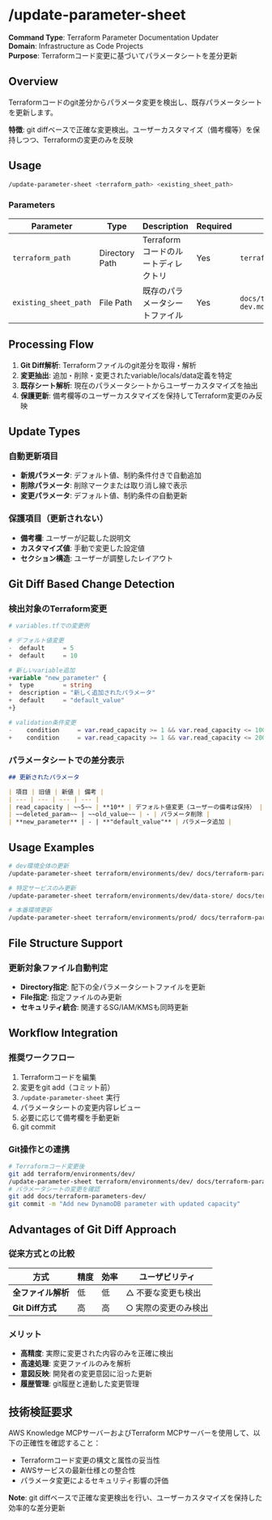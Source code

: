 # /update-parameter-sheet

**Command Type**: Terraform Parameter Documentation Updater  
**Domain**: Infrastructure as Code Projects  
**Purpose**: Terraformコード変更に基づいてパラメータシートを差分更新

## Overview

Terraformコードのgit差分からパラメータ変更を検出し、既存パラメータシートを更新します。

**特徴**: git diffベースで正確な変更検出。ユーザーカスタマイズ（備考欄等）を保持しつつ、Terraformの変更のみを反映

## Usage

```bash
/update-parameter-sheet <terraform_path> <existing_sheet_path>
```

### Parameters

| Parameter | Type | Description | Required | Example |
|-----------|------|-------------|----------|---------|
| `terraform_path` | Directory Path | Terraformコードのルートディレクトリ | Yes | `terraform/environments/dev/` |
| `existing_sheet_path` | File Path | 既存のパラメータシートファイル | Yes | `docs/terraform-parameters-dev.md` |

## Processing Flow

1. **Git Diff解析**: Terraformファイルのgit差分を取得・解析
2. **変更抽出**: 追加・削除・変更されたvariable/locals/data定義を特定
3. **既存シート解析**: 現在のパラメータシートからユーザーカスタマイズを抽出
4. **保護更新**: 備考欄等のユーザーカスタマイズを保持してTerraform変更のみ反映

## Update Types

### 自動更新項目
- **新規パラメータ**: デフォルト値、制約条件付きで自動追加
- **削除パラメータ**: 削除マークまたは取り消し線で表示
- **変更パラメータ**: デフォルト値、制約条件の自動更新

### 保護項目（更新されない）
- **備考欄**: ユーザーが記載した説明文
- **カスタマイズ値**: 手動で変更した設定値  
- **セクション構造**: ユーザーが調整したレイアウト

## Git Diff Based Change Detection

### 検出対象のTerraform変更
```terraform
# variables.tfでの変更例

# デフォルト値変更
-  default     = 5
+  default     = 10

# 新しいvariable追加
+variable "new_parameter" {
+  type        = string
+  description = "新しく追加されたパラメータ"
+  default     = "default_value"
+}

# validation条件変更
-    condition     = var.read_capacity >= 1 && var.read_capacity <= 100
+    condition     = var.read_capacity >= 1 && var.read_capacity <= 200
```

### パラメータシートでの差分表示
```markdown
## 更新されたパラメータ

| 項目 | 旧値 | 新値 | 備考 |
| --- | --- | --- | --- |
| read_capacity | ~~5~~ | **10** | デフォルト値変更（ユーザーの備考は保持） |
| ~~deleted_param~~ | ~~old_value~~ | - | パラメータ削除 |
| **new_parameter** | - | **"default_value"** | パラメータ追加 |
```

## Usage Examples

```bash
# dev環境全体の更新
/update-parameter-sheet terraform/environments/dev/ docs/terraform-parameters-dev/

# 特定サービスのみ更新
/update-parameter-sheet terraform/environments/dev/data-store/ docs/terraform-parameters-dev/data-store/dynamodb.md

# 本番環境更新
/update-parameter-sheet terraform/environments/prod/ docs/terraform-parameters-prod/
```

## File Structure Support

### 更新対象ファイル自動判定
- **Directory指定**: 配下の全パラメータシートファイルを更新
- **File指定**: 指定ファイルのみ更新
- **セキュリティ統合**: 関連するSG/IAM/KMSも同時更新

## Workflow Integration

### 推奨ワークフロー
1. Terraformコードを編集
2. 変更をgit add（コミット前）
3. `/update-parameter-sheet` 実行
4. パラメータシートの変更内容レビュー
5. 必要に応じて備考欄を手動更新
6. git commit

### Git操作との連携
```bash
# Terraformコード変更後
git add terraform/environments/dev/
/update-parameter-sheet terraform/environments/dev/ docs/terraform-parameters-dev/
# パラメータシートの変更を確認
git add docs/terraform-parameters-dev/
git commit -m "Add new DynamoDB parameter with updated capacity"
```

## Advantages of Git Diff Approach

### 従来方式との比較
| 方式 | 精度 | 効率 | ユーザビリティ |
| --- | --- | --- | --- |
| **全ファイル解析** | 低 | 低 | △ 不要な変更も検出 |
| **Git Diff方式** | 高 | 高 | ○ 実際の変更のみ検出 |

### メリット
- **高精度**: 実際に変更された内容のみを正確に検出
- **高速処理**: 変更ファイルのみを解析
- **意図反映**: 開発者の変更意図に沿った更新
- **履歴管理**: git履歴と連動した変更管理

## 技術検証要求
AWS Knowledge MCPサーバーおよびTerraform MCPサーバーを使用して、以下の正確性を確認すること：
- Terraformコード変更の構文と属性の妥当性
- AWSサービスの最新仕様との整合性
- パラメータ変更によるセキュリティ影響の評価

**Note**: git diffベースで正確な変更検出を行い、ユーザーカスタマイズを保持した効率的な差分更新